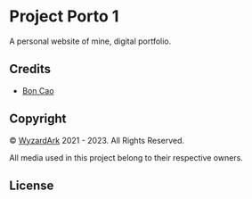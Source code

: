 # Project Porto 1

A personal website of mine, digital portfolio.


## Credits

- [Bon Cao](https://github.com/driedAgedBanana)

## Copyright

© [WyzardArk](https://github.com/driedAgedBanana) 2021 - 2023. All Rights Reserved.

All media used in this project belong to their respective owners.

## License
